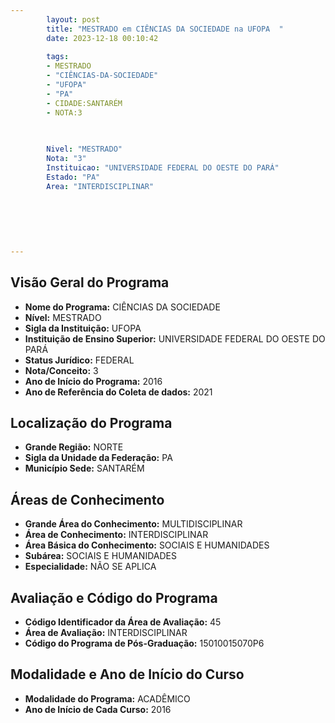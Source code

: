 ```yaml
---
        layout: post
        title: "MESTRADO em CIÊNCIAS DA SOCIEDADE na UFOPA  "
        date: 2023-12-18 00:10:42
     
        tags:
        - MESTRADO
        - "CIÊNCIAS-DA-SOCIEDADE"
        - "UFOPA"
        - "PA"
        - CIDADE:SANTARÉM
        - NOTA:3
        
       

        Nivel: "MESTRADO"
        Nota: "3"
        Instituicao: "UNIVERSIDADE FEDERAL DO OESTE DO PARÁ"
        Estado: "PA"
        Area: "INTERDISCIPLINAR"
        
        
        
        
        
        
---
```

## Visão Geral do Programa
- **Nome do Programa:** CIÊNCIAS DA SOCIEDADE
- **Nível:** MESTRADO
- **Sigla da Instituição:** UFOPA
- **Instituição de Ensino Superior:** UNIVERSIDADE FEDERAL DO OESTE DO PARÁ
- **Status Jurídico:** FEDERAL
- **Nota/Conceito:** 3
- **Ano de Início do Programa:** 2016
- **Ano de Referência do Coleta de dados:** 2021

## Localização do Programa
- **Grande Região:** NORTE
- **Sigla da Unidade da Federação:** PA
- **Município Sede:** SANTARÉM

## Áreas de Conhecimento
- **Grande Área do Conhecimento:** MULTIDISCIPLINAR
- **Área de Conhecimento:** INTERDISCIPLINAR
- **Área Básica do Conhecimento:** SOCIAIS E HUMANIDADES
- **Subárea:** SOCIAIS E HUMANIDADES
- **Especialidade:** NÃO SE APLICA

## Avaliação e Código do Programa
- **Código Identificador da Área de Avaliação:** 45
- **Área de Avaliação:** INTERDISCIPLINAR
- **Código do Programa de Pós-Graduação:** 15010015070P6


## Modalidade e Ano de Início do Curso
- **Modalidade do Programa:** ACADÊMICO
- **Ano de Início de Cada Curso:** 2016
